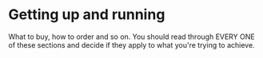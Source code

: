 # Getting up and running

What to buy, how to order and so on. You should read through EVERY ONE of these sections and decide if they apply to what you're trying to achieve.

